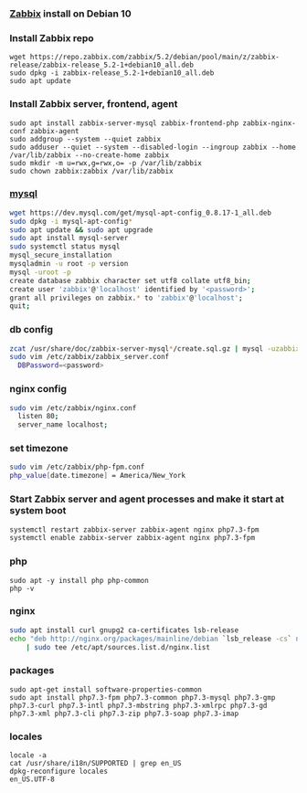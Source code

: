 ### [Zabbix](https://www.zabbix.com/download?zabbix=5.2&os_distribution=debian&os_version=10_buster&db=mysql&ws=nginx) install on Debian 10

### Install Zabbix repo
```
wget https://repo.zabbix.com/zabbix/5.2/debian/pool/main/z/zabbix-release/zabbix-release_5.2-1+debian10_all.deb
sudo dpkg -i zabbix-release_5.2-1+debian10_all.deb
sudo apt update
```
### Install Zabbix server, frontend, agent
```
sudo apt install zabbix-server-mysql zabbix-frontend-php zabbix-nginx-conf zabbix-agent
sudo addgroup --system --quiet zabbix
sudo adduser --quiet --system --disabled-login --ingroup zabbix --home /var/lib/zabbix --no-create-home zabbix
sudo mkdir -m u=rwx,g=rwx,o= -p /var/lib/zabbix
sudo chown zabbix:zabbix /var/lib/zabbix
```

### [mysql](https://dev.mysql.com/downloads/repo/apt/)
```bash
wget https://dev.mysql.com/get/mysql-apt-config_0.8.17-1_all.deb
sudo dpkg -i mysql-apt-config*
sudo apt update && sudo apt upgrade
sudo apt install mysql-server
sudo systemctl status mysql
mysql_secure_installation
mysqladmin -u root -p version
mysql -uroot -p
create database zabbix character set utf8 collate utf8_bin;
create user 'zabbix'@'localhost' identified by '<password>';
grant all privileges on zabbix.* to 'zabbix'@'localhost';
quit;
```
### db config
```bash
zcat /usr/share/doc/zabbix-server-mysql*/create.sql.gz | mysql -uzabbix -p zabbix
sudo vim /etc/zabbix/zabbix_server.conf
  DBPassword=<password>
```  
### nginx config
```bash
sudo vim /etc/zabbix/nginx.conf
  listen 80;
  server_name localhost;
```
### set timezone
```bash
sudo vim /etc/zabbix/php-fpm.conf
php_value[date.timezone] = America/New_York
```
### Start Zabbix server and agent processes and make it start at system boot
```bash
systemctl restart zabbix-server zabbix-agent nginx php7.3-fpm
systemctl enable zabbix-server zabbix-agent nginx php7.3-fpm
```
### php
```
sudo apt -y install php php-common
php -v
```
### nginx
```bash
sudo apt install curl gnupg2 ca-certificates lsb-release
echo "deb http://nginx.org/packages/mainline/debian `lsb_release -cs` nginx" \
    | sudo tee /etc/apt/sources.list.d/nginx.list
```
### packages
```
sudo apt-get install software-properties-common
sudo apt install php7.3-fpm php7.3-common php7.3-mysql php7.3-gmp php7.3-curl php7.3-intl php7.3-mbstring php7.3-xmlrpc php7.3-gd php7.3-xml php7.3-cli php7.3-zip php7.3-soap php7.3-imap
```
### locales
```
locale -a
cat /usr/share/i18n/SUPPORTED | grep en_US
dpkg-reconfigure locales
en_US.UTF-8
```
